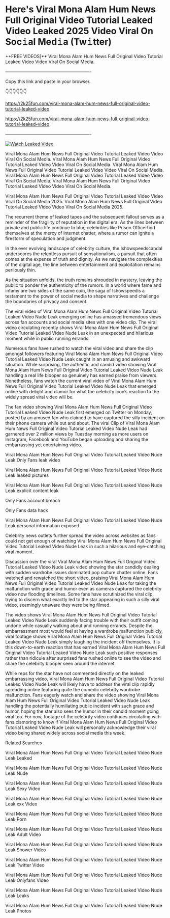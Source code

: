 # Here's Viral Mona Alam Hum News Full Original Video Tutorial Leaked Video Leaked 2025 Video Viral On Soc𝚒al Med𝚒a (Tw𝚒tter)

++FREE VIDEOS]** Viral Mona Alam Hum News Full Original Video Tutorial Leaked Video Video Viral On Social Media.

———————————————————-

Copy this link and paste in your browser.

👇👇👇👇👇👇

https://2k25fun.com/viral-mona-alam-hum-news-full-original-video-tutorial-leaked-video

https://2k25fun.com/viral-mona-alam-hum-news-full-original-video-tutorial-leaked-video

———————————————————-

[![Watch Leaked Video](https://miro.medium.com/v2/resize:fit:828/format:webp/1*cilzJN44JGOrTw9NJCrNHA.gif "Watch Leaked Video")](https://2k25fun.com/viral-mona-alam-hum-news-full-original-video-tutorial-leaked-video)

Viral Mona Alam Hum News Full Original Video Tutorial Leaked Video Video Viral On Social Media. Viral Mona Alam Hum News Full Original Video Tutorial Leaked Video Video Viral On Social Media. Viral Mona Alam Hum News Full Original Video Tutorial Leaked Video Video Viral On Social Media. Viral Mona Alam Hum News Full Original Video Tutorial Leaked Video Video Viral On Social Media. Viral Mona Alam Hum News Full Original Video Tutorial Leaked Video Video Viral On Social Media.

Viral Mona Alam Hum News Full Original Video Tutorial Leaked Video Video Viral On Social Media 2025. Viral Mona Alam Hum News Full Original Video Tutorial Leaked Video Video Viral On Social Media 2025.

The recurrent theme of leaked tapes and the subsequent fallout serves as a reminder of the fragility of reputation in the digital era. As the lines between private and public life continue to blur, celebrities like Prison Officerfind themselves at the mercy of internet chatter, where a rumor can ignite a firestorm of speculation and judgment.

In the ever evolving landscape of celebrity culture, the Ishowspeedscandal underscores the relentless pursuit of sensationalism, a pursuit that often comes at the expense of truth and dignity. As we navigate the complexities of the digital age, the line between entertainment and exploitation remains perilously thin.

As the situation unfolds, the truth remains shrouded in mystery, leaving the public to ponder the authenticity of the rumors. In a world where fame and infamy are two sides of the same coin, the saga of Ishowspeedis a testament to the power of social media to shape narratives and challenge the boundaries of privacy and consent.

The viral video of Viral Mona Alam Hum News Full Original Video Tutorial Leaked Video Nude Leak emerging online has amassed tremendous views across fan accounts and social media sites with one video clip. The viral video circulating recently shows Viral Mona Alam Hum News Full Original Video Tutorial Leaked Video Nude Leak in an unexpected and hilarious moment while in public running errands.

Numerous fans have rushed to watch the viral video and share the clip amongst followers featuring Viral Mona Alam Hum News Full Original Video Tutorial Leaked Video Nude Leak caught in an amusing and awkward situation. While surprising, the authentic and candid video showing Viral Mona Alam Hum News Full Original Video Tutorial Leaked Video Nude Leak handling a real life blooper so genuinely has earned praise from viewers. Nonetheless, fans watch the current viral video of Viral Mona Alam Hum News Full Original Video Tutorial Leaked Video Nude Leak that emerged online with delight and clamor for what the celebrity icon’s reaction to the widely spread viral video will be.

The fan video showing Viral Mona Alam Hum News Full Original Video Tutorial Leaked Video Nude Leak first emerged on Twitter on Monday, posted by an amused fan who claimed to have captured the silly incident on their phone camera while out and about. The viral Clip of Viral Mona Alam Hum News Full Original Video Tutorial Leaked Video Nude Leak had garnered over 2 million views by Tuesday morning as more users on Instagram, Facebook and YouTube began uploading and sharing the embarrassing yet entertaining video.

Viral Mona Alam Hum News Full Original Video Tutorial Leaked Video Nude Leak Only Fans leak video

Viral Mona Alam Hum News Full Original Video Tutorial Leaked Video Nude Leak leaked pictures

Viral Mona Alam Hum News Full Original Video Tutorial Leaked Video Nude Leak explicit content leak

Only Fans account breach

Only Fans data hack

Viral Mona Alam Hum News Full Original Video Tutorial Leaked Video Nude Leak personal information exposed

Celebrity news outlets further spread the video across websites as fans could not get enough of watching Viral Mona Alam Hum News Full Original Video Tutorial Leaked Video Nude Leak in such a hilarious and eye-catching viral moment.

Discussion over the viral Viral Mona Alam Hum News Full Original Video Tutorial Leaked Video Nude Leak video showing the star candidly dealing with sudden wardrobe issues dominated pop culture chatter online. Fans watched and rewatched the short video, praising Viral Mona Alam Hum News Full Original Video Tutorial Leaked Video Nude Leak for taking the malfunction with grace and humor even as cameras captured the celebrity video now flooding timelines. Some fans have scrutinized the viral clip, trying to discern what exactly led to the star appearing in such a silly viral video, seemingly unaware they were being filmed.

The video shows Viral Mona Alam Hum News Full Original Video Tutorial Leaked Video Nude Leak suddenly facing trouble with their outfit coming undone while casually walking about and running errands. Despite the embarrassment most would feel at having a wardrobe malfunction publicly, viral footage shows Viral Mona Alam Hum News Full Original Video Tutorial Leaked Video Nude Leak simply laughing the incident off themselves. It is this down-to-earth reaction that has earned Viral Mona Alam Hum News Full Original Video Tutorial Leaked Video Nude Leak such positive responses rather than ridicule after surprised fans rushed online to see the video and share the celebrity blooper seen around the internet.

While reps for the star have not commented directly on the leaked embarrassing video, Viral Mona Alam Hum News Full Original Video Tutorial Leaked Video Nude Leak will likely have to address the viral clip rapidly spreading online featuring quite the comedic celebrity wardrobe malfunction. Fans eagerly watch and share the video showing Viral Mona Alam Hum News Full Original Video Tutorial Leaked Video Nude Leak handling the potentially humiliating public incident with such grace and humor, hoping the star also sees the humor in their candid moment going viral too. For now, footage of the celebrity video continues circulating with fans clamoring to know if Viral Mona Alam Hum News Full Original Video Tutorial Leaked Video Nude Leak will personally acknowledge their viral video being shared widely across social media this week.

Related Searches

Viral Mona Alam Hum News Full Original Video Tutorial Leaked Video Nude Leak Leaked

Viral Mona Alam Hum News Full Original Video Tutorial Leaked Video Nude Leak Nude

Viral Mona Alam Hum News Full Original Video Tutorial Leaked Video Nude Leak Sexy Video

Viral Mona Alam Hum News Full Original Video Tutorial Leaked Video Nude Leak xxx Video

Viral Mona Alam Hum News Full Original Video Tutorial Leaked Video Nude Leak Porn

Viral Mona Alam Hum News Full Original Video Tutorial Leaked Video Nude Leak Adult Video

Viral Mona Alam Hum News Full Original Video Tutorial Leaked Video Nude Leak Shower Video

Viral Mona Alam Hum News Full Original Video Tutorial Leaked Video Nude Leak Twitter Video

Viral Mona Alam Hum News Full Original Video Tutorial Leaked Video Nude Leak Onlyfans Video

Viral Mona Alam Hum News Full Original Video Tutorial Leaked Video Nude Leak Leaks

Viral Mona Alam Hum News Full Original Video Tutorial Leaked Video Nude Leak Photos